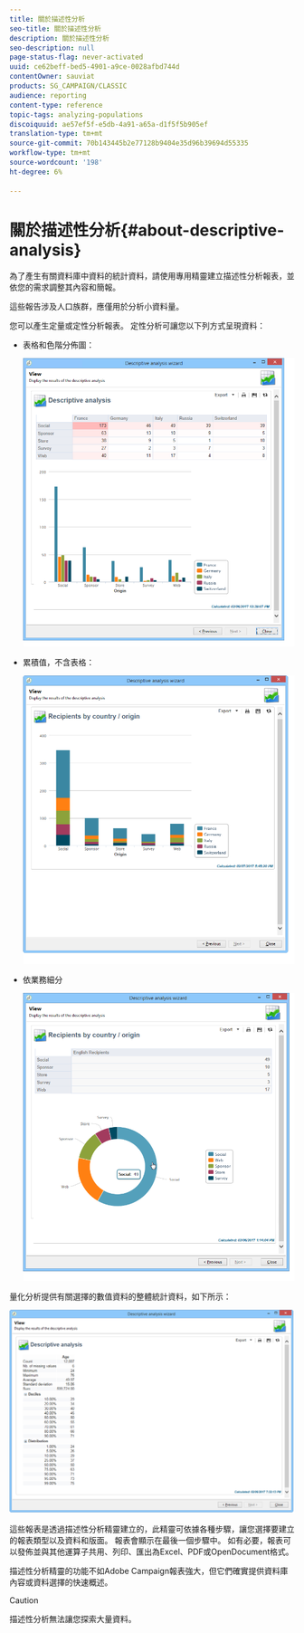 ```yaml
---
title: 關於描述性分析
seo-title: 關於描述性分析
description: 關於描述性分析
seo-description: null
page-status-flag: never-activated
uuid: ce62beff-bed5-4901-a9ce-0028afbd744d
contentOwner: sauviat
products: SG_CAMPAIGN/CLASSIC
audience: reporting
content-type: reference
topic-tags: analyzing-populations
discoiquuid: ae57ef5f-e5db-4a91-a65a-d1f5f5b905ef
translation-type: tm+mt
source-git-commit: 70b143445b2e77128b9404e35d96b39694d55335
workflow-type: tm+mt
source-wordcount: '198'
ht-degree: 6%

---
```



# 關於描述性分析{#about-descriptive-analysis}

為了產生有關資料庫中資料的統計資料，請使用專用精靈建立描述性分析報表，並依您的需求調整其內容和簡報。

這些報告涉及人口族群，應僅用於分析小資料量。

您可以產生定量或定性分析報表。 定性分析可讓您以下列方式呈現資料：

* 表格和色階分佈圖：

   ![](assets/reporting_descriptive_sample_1.png)

* 累積值，不含表格：

   ![](assets/reporting_descriptive_sample_3.png)

* 依業務細分

   ![](assets/reporting_descriptive_sample_2.png)

量化分析提供有關選擇的數值資料的整體統計資料，如下所示：

![](assets/reporting_descriptive_quantitative_sample.png)

這些報表是透過描述性分析精靈建立的，此精靈可依據各種步驟，讓您選擇要建立的報表類型以及資料和版面。 報表會顯示在最後一個步驟中。 如有必要，報表可以發佈並與其他運算子共用、列印、匯出為Excel、PDF或OpenDocument格式。

描述性分析精靈的功能不如Adobe Campaign報表強大，但它們確實提供資料庫內容或資料選擇的快速概述。

>[!CAUTION]
>
>描述性分析無法讓您探索大量資料。

